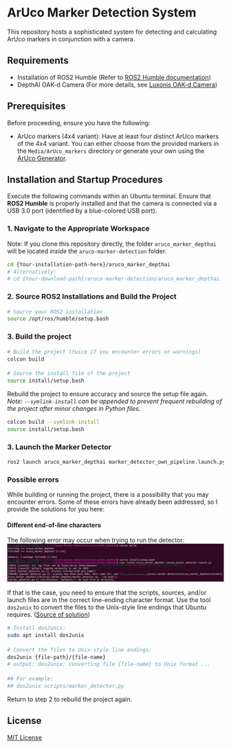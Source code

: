 # ArUco Marker Detection System

This repository hosts a sophisticated system for detecting and calculating ArUco markers in conjunction with a camera.

## Requirements
- Installation of ROS2 Humble (Refer to [ROS2 Humble documentation](https://docs.ros.org/en/humble/index.html))
- DepthAI OAK-d Camera (For more details, see [Luxonis OAK-d Camera](https://docs.luxonis.com/projects/hardware/en/latest/pages/BW1098OAK/))

## Prerequisites
Before proceeding, ensure you have the following:
- ArUco markers (4x4 variant): Have at least four distinct ArUco markers of the 4x4 variant. You can either choose from the provided markers in the `Media/ArUco_markers` directory or generate your own using the [ArUco Generator](https://chev.me/arucogen/).

## Installation and Startup Procedures
Execute the following commands within an Ubuntu terminal. Ensure that **ROS2 Humble** is properly installed and that the camera is connected via a USB 3.0 port (identified by a blue-colored USB port).

### 1. Navigate to the Appropriate Workspace
Note: If you clone this repository directly, the folder `aruco_marker_depthai` will be located *inside* the `aruco-marker-detection` folder.
```bash
cd {Your-installation-path-here}/aruco_marker_depthai
# Alternatively:
# cd {Your-download-path}/aruco-marker-detection/aruco_marker_depthai
```

### 2. Source ROS2 Installations and Build the Project
```bash
# Source your ROS2 installation
source /opt/ros/humble/setup.bash
```

### 3. Build the project
```bash
# Build the project (twice if you encounter errors or warnings)
colcon build

# Source the install file of the project
source install/setup.bash
```

Rebuild the project to ensure accuracy and source the setup file again. *Note: `--symlink-install` can be appended to prevent frequent rebuilding of the project after minor changes in Python files.*
```bash
colcon build --symlink-install
source install/setup.bash
```

### 3. Launch the Marker Detector
```bash
ros2 launch aruco_marker_depthai marker_detector_own_pipeline.launch.py
```

### Possible errors
While building or running the project, there is a possibility that you may encounter errors. Some of these errors have already been addressed, so I provide the solutions for you here:
#### Different end-of-line characters
The following error may occur when trying to run the detector:
![Python error; no such file or directory](<Media/README_images/Python error no such file or dir.png>)

If that is the case, you need to ensure that the scripts, sources, and/or launch files are in the correct line-ending character format. Use the tool `dos2unix` to convert the files to the Unix-style line endings that Ubuntu requires. ([Source of solution](https://askubuntu.com/questions/896860/usr-bin-env-python3-r-no-such-file-or-directory))
```bash
# Install dos2unix:
sudo apt install dos2unix

# Convert the files to Unix-style line endings:
dos2unix {file-path}/{file-name}
# output: dos2unix: converting file {file-name} to Unix format ...

## For example:
## dos2unix scripts/marker_detector.py
```
Return to step 2 to rebuild the project again.

## License
[MIT License](https://github.com/dan00n1/aruco-marker-detection/blob/0d4f772d2e9c2635cd3b6ded379c2c12e2cb8b23/LICENSE)

